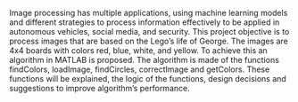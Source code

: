 Image processing has multiple applications, using machine learning models and different strategies to process information effectively to be applied in autonomous vehicles, social media, and security. This project objective is to process images that are based on the Lego’s life of George. The images are 4x4 boards with colors red, blue, white, and yellow. To achieve this an algorithm in MATLAB is proposed. The algorithm is made of the functions findColors, loadImage, findCircles, correctImage and getColors. These functions will be explained, the logic of the functions, design decisions and suggestions to improve algorithm’s performance.
